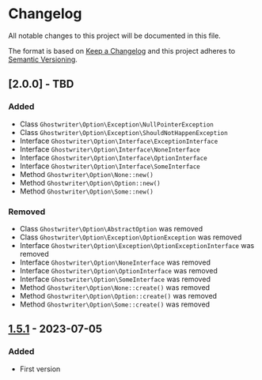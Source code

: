 # Changelog

All notable changes to this project will be documented in this file.

The format is based on [Keep a Changelog](http://keepachangelog.com/)
and this project adheres to [Semantic Versioning](http://semver.org/).

## [2.0.0] - TBD

### Added

- Class `Ghostwriter\Option\Exception\NullPointerException`
- Class `Ghostwriter\Option\Exception\ShouldNotHappenException`
- Interface `Ghostwriter\Option\Interface\ExceptionInterface`
- Interface `Ghostwriter\Option\Interface\NoneInterface`
- Interface `Ghostwriter\Option\Interface\OptionInterface`
- Interface `Ghostwriter\Option\Interface\SomeInterface`
- Method `Ghostwriter\Option\None::new()`
- Method `Ghostwriter\Option\Option::new()`
- Method `Ghostwriter\Option\Some::new()`

### Removed

- Class `Ghostwriter\Option\AbstractOption` was removed
- Class `Ghostwriter\Option\Exception\OptionException` was removed
- Interface `Ghostwriter\Option\Exception\OptionExceptionInterface` was removed
- Interface `Ghostwriter\Option\NoneInterface` was removed
- Interface `Ghostwriter\Option\OptionInterface` was removed
- Interface `Ghostwriter\Option\SomeInterface` was removed
- Method `Ghostwriter\Option\None::create()` was removed
- Method `Ghostwriter\Option\Option::create()` was removed
- Method `Ghostwriter\Option\Some::create()` was removed

## [1.5.1] - 2023-07-05

### Added

- First version

[1.5.1]: https://github.com/ghostwriter/option/releases/tag/1.5.1

